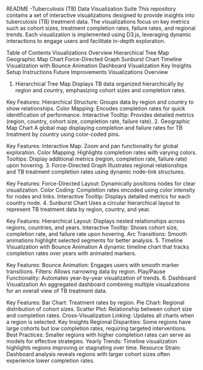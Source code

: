  README -Tuberculosis (TB) Data Visualization Suite
This repository contains a set of interactive visualizations designed to provide insights into tuberculosis (TB) treatment data. The visualizations focus on key metrics such as cohort sizes, treatment completion rates, failure rates, and regional trends. Each visualization is implemented using D3.js, leveraging dynamic interactions to engage users and facilitate in-depth exploration.

Table of Contents
Visualizations Overview
Hierarchical Tree Map
Geographic Map Chart
Force-Directed Graph
Sunburst Chart
Timeline Visualization with Bounce Animation
Dashboard Visualization
Key Insights
Setup Instructions
Future Improvements
Visualizations Overview
1. Hierarchical Tree Map
Displays TB data organized hierarchically by region and country, emphasizing cohort sizes and completion rates.

Key Features:
Hierarchical Structure: Groups data by region and country to show relationships.
Color Mapping: Encodes completion rates for quick identification of performance.
Interactive Tooltip: Provides detailed metrics (region, country, cohort size, completion rate, failure rate).
2. Geographic Map Chart
A global map displaying completion and failure rates for TB treatment by country using color-coded pins.

Key Features:
Interactive Map: Zoom and pan functionality for global exploration.
Color Mapping: Highlights completion rates with varying colors.
Tooltips: Display additional metrics (region, completion rate, failure rate) upon hovering.
3. Force-Directed Graph
Illustrates regional relationships and TB treatment completion rates using dynamic node-link structures.

Key Features:
Force-Directed Layout: Dynamically positions nodes for clear visualization.
Color Coding: Completion rates encoded using color intensity for nodes and links.
Interactive Tooltip: Displays detailed metrics for each country node.
4. Sunburst Chart
Uses a circular hierarchical layout to represent TB treatment data by region, country, and year.

Key Features:
Hierarchical Layout: Displays nested relationships across regions, countries, and years.
Interactive Tooltip: Shows cohort size, completion rate, and failure rate upon hovering.
Arc Transitions: Smooth animations highlight selected segments for better analysis.
5. Timeline Visualization with Bounce Animation
A dynamic timeline chart that tracks completion rates over years with animated markers.

Key Features:
Bounce Animation: Engages users with smooth marker transitions.
Filters: Allows narrowing data by region.
Play/Pause Functionality: Automates year-by-year visualization of trends.
6. Dashboard Visualization
An aggregated dashboard combining multiple visualizations for an overall view of TB treatment data.

Key Features:
Bar Chart: Treatment rates by region.
Pie Chart: Regional distribution of cohort sizes.
Scatter Plot: Relationship between cohort size and completion rates.
Cross-Visualization Linking: Updates all charts when a region is selected.
Key Insights
Regional Disparities: Some regions have large cohorts but low completion rates, requiring targeted interventions.
Best Practices: Smaller regions with higher completion rates can serve as models for effective strategies.
Yearly Trends: Timeline visualization highlights regions improving or stagnating over time.
Resource Strain: Dashboard analysis reveals regions with larger cohort sizes often experience lower completion rates.
